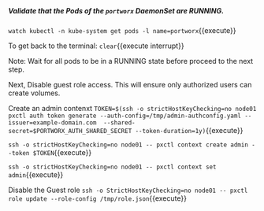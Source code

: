 </br>

##### Validate that the Pods of the `portworx` DaemonSet are RUNNING.

`watch kubectl -n kube-system get pods -l name=portworx`{{execute}}


To get back to the terminal:
```clear```{{execute interrupt}}

Note: Wait for all pods to be in a RUNNING state before proceed to the next step.

Next, Disable guest role access. This will ensure only authorized users can create volumes.

Create an admin contenxt
```TOKEN=$(ssh -o strictHostKeyChecking=no node01 pxctl auth token generate --auth-config=/tmp/admin-authconfig.yaml --issuer=example-domain.com  --shared-secret=$PORTWORX_AUTH_SHARED_SECRET --token-duration=1y)```{{execute}}

```ssh -o strictHostKeyChecking=no node01 -- pxctl context create admin --token $TOKEN```{{execute}}

```ssh -o strictHostKeyChecking=no node01 -- pxctl context set admin```{{execute}}

Disable the Guest role
```ssh -o StrictHostKeyChecking=no node01 -- pxctl role update --role-config /tmp/role.json```{{execute}}
